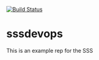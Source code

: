 [![Build Status](https://travis-ci.org/amilumas/sssdevops.svg?branch=master)](https://travis-ci.org/amilumas/sssdevops)

# sssdevops
This is an example rep for the SSS



